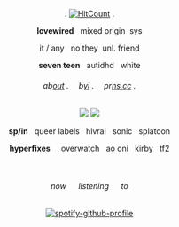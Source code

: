 
<div align="center">

. [![HitCount](https://img.shields.io/endpoint?url=https%3A%2F%2Fhits.dwyl.com%2Flovewired%2Flovewired.json&style=flat-square&label=Views%20%3A&labelColor=%230D1117&color=%230D1117)](http://hits.dwyl.com/lovewired/lovewired) .

**lovewired** &nbsp; mixed origin &nbsp;sys

it / any &nbsp; no they&nbsp; unl. friend

**seven teen** &nbsp; autidhd &nbsp; white

###### ab[out](https://bundlrs.cc/artists) .  b[yi](https://bundlrs.cc/lesbigay) .  pr[ns.cc](https://prns.cc/bmfoz) .

![](https://64.media.tumblr.com/859e8e9182fb3df97955921895086b74/9bf1b0323feeb9d9-c8/s250x400/5d0b90314cc461b6214a5a383743b3f587b102a3.pnj)
![](https://64.media.tumblr.com/dee38e2e27f724119d0fac75eaeab5db/e634c51f0c7130ad-c3/s100x200/37577c750e37f8f6df6fdbf62de95b9ace792c49.gifv)

**sp/in** &nbsp; queer labels &nbsp; hlvrai &nbsp; sonic &nbsp; splatoon

**hyperfixes** &nbsp; &nbsp; overwatch &nbsp; ao oni &nbsp; kirby &nbsp; tf2

&nbsp;

###### now   listening   to

[![spotify-github-profile](https://spotify-github-profile.kittinanx.com/api/view?uid=la6bhsh7ybicefu719givlzt4&cover_image=true&theme=novatorem&show_offline=true&background_color=121212&interchange=false&bar_color=3366ff&bar_color_cover=false)](https://spotify-github-profile.kittinanx.com/api/view?uid=la6bhsh7ybicefu719givlzt4&redirect=true)
